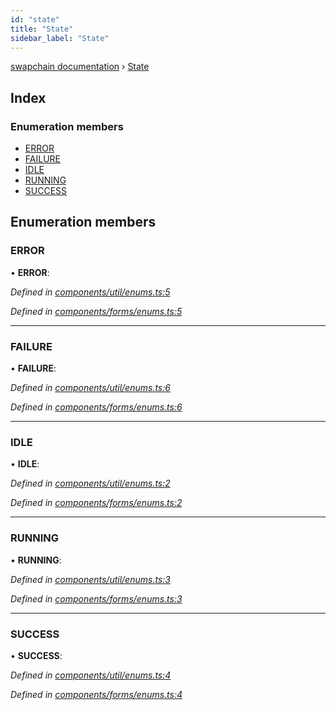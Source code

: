 ```yaml
---
id: "state"
title: "State"
sidebar_label: "State"
---
```


[swapchain documentation](../globals.md) › [State](state.md)

## Index

### Enumeration members

- [ERROR](state.md#error)
- [FAILURE](state.md#failure)
- [IDLE](state.md#idle)
- [RUNNING](state.md#running)
- [SUCCESS](state.md#success)

## Enumeration members

### ERROR

• **ERROR**:

_Defined in [components/util/enums.ts:5](https://github.com/chronark/swapchain/blob/e6681b5/src/components/util/enums.ts#L5)_

_Defined in [components/forms/enums.ts:5](https://github.com/chronark/swapchain/blob/e6681b5/src/components/forms/enums.ts#L5)_

---

### FAILURE

• **FAILURE**:

_Defined in [components/util/enums.ts:6](https://github.com/chronark/swapchain/blob/e6681b5/src/components/util/enums.ts#L6)_

_Defined in [components/forms/enums.ts:6](https://github.com/chronark/swapchain/blob/e6681b5/src/components/forms/enums.ts#L6)_

---

### IDLE

• **IDLE**:

_Defined in [components/util/enums.ts:2](https://github.com/chronark/swapchain/blob/e6681b5/src/components/util/enums.ts#L2)_

_Defined in [components/forms/enums.ts:2](https://github.com/chronark/swapchain/blob/e6681b5/src/components/forms/enums.ts#L2)_

---

### RUNNING

• **RUNNING**:

_Defined in [components/util/enums.ts:3](https://github.com/chronark/swapchain/blob/e6681b5/src/components/util/enums.ts#L3)_

_Defined in [components/forms/enums.ts:3](https://github.com/chronark/swapchain/blob/e6681b5/src/components/forms/enums.ts#L3)_

---

### SUCCESS

• **SUCCESS**:

_Defined in [components/util/enums.ts:4](https://github.com/chronark/swapchain/blob/e6681b5/src/components/util/enums.ts#L4)_

_Defined in [components/forms/enums.ts:4](https://github.com/chronark/swapchain/blob/e6681b5/src/components/forms/enums.ts#L4)_
